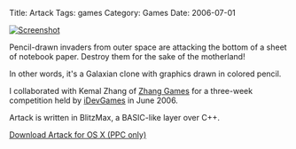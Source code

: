 Title: Artack
Tags: games
Category: Games
Date: 2006-07-01

[![Screenshot](|filename|/img/artack_thumb.png)](|filename|/img/artack.png)

Pencil-drawn invaders from outer space are attacking the bottom of a sheet of
notebook paper. Destroy them for the sake of the motherland!

In other words, it's a Galaxian clone with graphics drawn in colored pencil.

I collaborated with Kemal Zhang of [Zhang Games](http://www.zhanggames.com/)
for a three-week competition held by [iDevGames](http://www.idevgames.com/) in
June 2006.

Artack is written in BlitzMax, a BASIC-like layer over C++.

[Download Artack for OS X (PPC only)](|filename|/downloads/Artack.zip)

